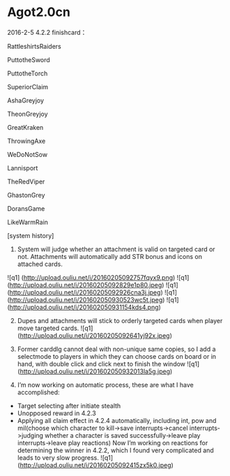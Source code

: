 # Agot2.0cn

2016-2-5
4.2.2 finishcard：

RattleshirtsRaiders

PuttotheSword

PuttotheTorch

SuperiorClaim

AshaGreyjoy

TheonGreyjoy

GreatKraken

ThrowingAxe

WeDoNotSow

Lannisport

TheRedViper

GhastonGrey

DoransGame

LikeWarmRain





[system history]

1. System will judge whether an attachment is valid on targeted card or not. Attachments will automatically add STR bonus and icons on attached cards.

![q1] (http://upload.ouliu.net/i/20160205092757fqyx9.png)
![q1] (http://upload.ouliu.net/i/20160205092829e1p80.jpeg)
![q1] (http://upload.ouliu.net/i/20160205092926cna3j.jpeg)
![q1] (http://upload.ouliu.net/i/201602050930523wc5t.jpeg)
![q1] (http://upload.ouliu.net/i/201602050931154kds4.png)

2. Dupes and attachments will stick to orderly targeted cards when player move targeted cards.
![q1] (http://upload.ouliu.net/i/20160205092641yj92x.jpeg)

3. Former carddlg cannot deal with non-unique same copies, so I add a selectmode to players in which they can choose cards on board or in hand, with double click and click next to finish the window
![q1] (http://upload.ouliu.net/i/201602050932013la5g.jpeg)

4. I’m now working on automatic process, these are what I have accomplished:
- Target selecting after initiate stealth
- Unopposed reward in 4.2.3
- Applying all claim effect in 4.2.4 automatically, including int, pow and mil(choose which character to kill->save interrupts->cancel interrupts->judging whether a character is saved successfully->leave play interrupts->leave play reactions)
Now I’m  working on reactions for determining the winner in 4.2.2, which I found very complicated and leads to very slow progress.
![q1] (http://upload.ouliu.net/i/20160205092415zx5k0.jpeg)
